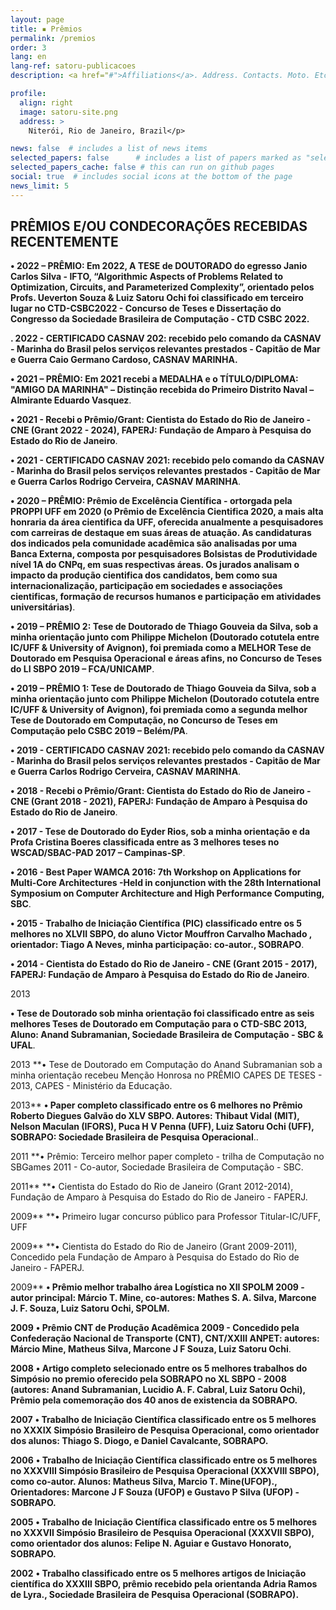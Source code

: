 ```yaml
---
layout: page
title: ▪ Prêmios
permalink: /premios
order: 3
lang: en
lang-ref: satoru-publicacoes
description: <a href="#">Affiliations</a>. Address. Contacts. Moto. Etc.

profile:
  align: right
  image: satoru-site.png
  address: >
    Niterói, Rio de Janeiro, Brazil</p>

news: false  # includes a list of news items
selected_papers: false      # includes a list of papers marked as "selected={true}" (only run locally!)
selected_papers_cache: false # this can run on github pages
social: true  # includes social icons at the bottom of the page
news_limit: 5
---
```



## **PRÊMIOS E/OU CONDECORAÇÕES RECEBIDAS RECENTEMENTE**

**•	2022 – PRÊMIO:
Em 2022, A TESE de DOUTORADO do egresso Janio Carlos Silva - IFTO, “Algorithmic Aspects of Problems Related to Optimization, Circuits, and Parameterized Complexity”, orientado pelos Profs. Ueverton Souza & Luiz Satoru Ochi foi classificado em terceiro lugar no CTD-CSBC2022 - Concurso de Teses e Dissertação do Congresso da Sociedade Brasileira de Computação - CTD CSBC 2022.**

**. 2022 - CERTIFICADO CASNAV 202: recebido pelo comando da CASNAV - Marinha do Brasil pelos serviços relevantes prestados - Capitão de Mar e Guerra Caio Germano Cardoso, CASNAV MARINHA.**

**•	2021 – PRÊMIO:
Em 2021 recebi a MEDALHA e o TÍTULO/DIPLOMA: "AMIGO DA MARINHA" – Distinção recebida do Primeiro Distrito Naval – Almirante Eduardo Vasquez**.


**•	2021 - Recebi o Prêmio/Grant: Cientista do Estado do Rio de Janeiro - CNE (Grant 2022 - 2024), FAPERJ: Fundação de Amparo à Pesquisa do Estado do Rio de Janeiro**.

**• 2021 - CERTIFICADO CASNAV 2021: recebido pelo comando da CASNAV - Marinha do Brasil pelos serviços relevantes prestados - Capitão de Mar e Guerra Carlos Rodrigo Cerveira, CASNAV MARINHA**.

**•	2020 – PRÊMIO: Prêmio de Excelência Científica - ortorgada pela PROPPI UFF em 2020 (o Prêmio de Excelência Cientifica 2020, a mais alta honraria da área cientifica da UFF, oferecida anualmente a pesquisadores com carreiras de destaque em suas áreas de atuação. As candidaturas dos indicados pela comunidade acadêmica são analisadas por uma Banca Externa, composta por pesquisadores Bolsistas de Produtividade nível 1A do CNPq, em suas respectivas áreas.  Os jurados analisam o impacto da produção cientifica dos candidatos, bem como sua internacionalização, participação em sociedades e associações cientificas, formação de recursos humanos e participação em atividades universitárias)**.

**•	2019 – PRÊMIO 2: Tese de Doutorado de Thiago Gouveia da Silva, sob a minha orientação junto com Philippe Michelon (Doutorado cotutela entre IC/UFF & University of Avignon), foi premiada como a MELHOR Tese de Doutorado em Pesquisa Operacional e áreas afins, no Concurso de Teses do LI SBPO 2019 – FCA/UNICAMP**.

**•	2019 – PRÊMIO 1: Tese de Doutorado de Thiago Gouveia da Silva, sob a minha orientação junto com Philippe Michelon (Doutorado cotutela entre IC/UFF & University of Avignon), foi premiada como a segunda melhor Tese de Doutorado em Computação, no Concurso de Teses em Computação pelo CSBC 2019 – Belém/PA**.

**• 2019 - CERTIFICADO CASNAV 2021: recebido pelo comando da CASNAV - Marinha do Brasil pelos serviços relevantes prestados - Capitão de Mar e Guerra Carlos Rodrigo Cerveira, CASNAV MARINHA**.

**•	2018 - Recebi o Prêmio/Grant: Cientista do Estado do Rio de Janeiro - CNE (Grant 2018 - 2021), FAPERJ: Fundação de Amparo à Pesquisa do Estado do Rio de Janeiro**.


**•	2017 - Tese de Doutorado do Eyder Rios, sob a minha orientação e da Profa Cristina Boeres classificada entre as 3 melhores teses no WSCAD/SBAC-PAD 2017 – Campinas-SP**. 


**•	2016 - Best Paper WAMCA 2016: 7th Workshop on Applications for Multi-Core Architectures -Held in conjunction with the 28th International Symposium on Computer Architecture and High Performance Computing, SBC**.

**•	2015 - Trabalho de Iniciação Científica (PIC) classificado entre os 5 melhores no XLVII SBPO, do aluno Victor Mouffron Carvalho Machado , orientador: Tiago A Neves, minha participação: co-autor., SOBRAPO**.

**•	2014 - Cientista do Estado do Rio de Janeiro - CNE (Grant 2015 - 2017), FAPERJ: Fundação de Amparo à Pesquisa do Estado do Rio de Janeiro**.

2013

**•	Tese de Doutorado sob minha orientação foi classificado entre as seis melhores Teses de Doutorado em Computação para o CTD-SBC 2013, Aluno: Anand Subramanian, Sociedade Brasileira de Computação - SBC & UFAL**.

2013
**•	Tese de Doutorado em Computação do Anand Subramanian sob a minha orientação recebeu Menção Honrosa no PRÊMIO CAPES DE TESES - 2013, CAPES - Ministério da Educação.

2013**
**•	Paper completo classificado entre os 6 melhores no Prêmio Roberto Diegues Galvão do XLV SBPO. Autores: Thibaut Vidal (MIT), Nelson Maculan (IFORS), Puca H V Penna (UFF), Luiz Satoru Ochi (UFF), SOBRAPO: Sociedade Brasileira de Pesquisa Operacional**..

2011
**•	Prêmio: Terceiro melhor paper completo - trilha de Computação no SBGames 2011 - Co-autor, Sociedade Brasileira de Computação - SBC.

2011**
**•	Cientista do Estado do Rio de Janeiro (Grant 2012-2014), Fundação de Amparo à Pesquisa do Estado do Rio de Janeiro - FAPERJ.

2009**
**•	Primeiro lugar concurso público para Professor Titular-IC/UFF, UFF

2009**
**•	Cientista do Estado do Rio de Janeiro (Grant 2009-2011), Concedido pela Fundação de Amparo à Pesquisa do Estado do Rio de Janeiro - FAPERJ.

2009**
**•	Prêmio melhor trabalho área Logística no XII SPOLM 2009 - autor principal: Márcio T. Mine, co-autores: Mathes S. A. Silva, Marcone J. F. Souza, Luiz Satoru Ochi, SPOLM.**

**2009**
**•	Prêmio CNT de Produção Acadêmica 2009 - Concedido pela Confederação Nacional de Transporte (CNT), CNT/XXIII ANPET: autores: Márcio Mine, Matheus Silva, Marcone J F Souza, Luiz Satoru Ochi**.

**2008**
**•	Artigo completo selecionado entre os 5 melhores trabalhos do Simpósio no premio oferecido pela SOBRAPO no XL SBPO - 2008 (autores: Anand Subramanian, Lucidio A. F. Cabral, Luiz Satoru Ochi), Prêmio pela comemoração dos 40 anos de existencia da SOBRAPO.**

**2007**
**•	Trabalho de Iniciação Científica classificado entre os 5 melhores no XXXIX Simpósio Brasileiro de Pesquisa Operacional, como orientador dos alunos: Thiago S. Diogo, e Daniel Cavalcante, SOBRAPO.**

**2006**
**•	Trabalho de Iniciação Científica classificado entre os 5 melhores no XXXVIII Simpósio Brasileiro de Pesquisa Operacional (XXXVIII SBPO), como co-autor. Alunos: Matheus Silva, Marcio T. Mine(UFOP)., Orientadores: Marcone J F Souza (UFOP) e Gustavo P Silva (UFOP) - SOBRAPO.**

**2005**
**•	Trabalho de Iniciação Científica classificado entre os 5 melhores no XXXVII Simpósio Brasileiro de Pesquisa Operacional (XXXVII SBPO), como orientador dos alunos: Felipe N. Aguiar e Gustavo Honorato, SOBRAPO.**

**2002**
**•	Trabalho classificado entre os 5 melhores artigos de Iniciação científica do XXXIII SBPO, prêmio recebido pela orientanda Adria Ramos de Lyra., Sociedade Brasileira de Pesquisa Operacional (SOBRAPO).**


